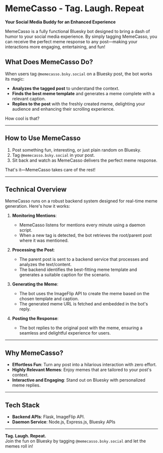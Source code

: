 # MemeCasso - Tag. Laugh. Repeat

**Your Social Media Buddy for an Enhanced Experience**

MemeCasso is a fully functional Bluesky bot designed to bring a dash of humor to your social media experience. By simply tagging MemeCasso, you can receive the perfect meme response to any post—making your interactions more engaging, entertaining, and fun!

## **What Does MemeCasso Do?**

When users tag `@memecasso.bsky.social` on a Bluesky post, the bot works its magic:

- **Analyzes the tagged post** to understand the context.
- **Finds the best meme template** and generates a meme complete with a relevant caption.
- **Replies to the post** with the freshly created meme, delighting your audience and enhancing their scrolling experience.

How cool is that?

---

## **How to Use MemeCasso**

1. Post something fun, interesting, or just plain random on Bluesky.
2. Tag `@memecasso.bsky.social` in your post.
3. Sit back and watch as MemeCasso delivers the perfect meme response.

That's it—MemeCasso takes care of the rest!

---

## **Technical Overview**

MemeCasso runs on a robust backend system designed for real-time meme generation. Here's how it works:

1. **Monitoring Mentions**:

   - MemeCasso listens for mentions every minute using a daemon script.
   - When a new tag is detected, the bot retrieves the root/parent post where it was mentioned.

2. **Processing the Post**:

   - The parent post is sent to a backend service that processes and analyzes the text/content.
   - The backend identifies the best-fitting meme template and generates a suitable caption for the scenario.

3. **Generating the Meme**:

   - The bot uses the ImageFlip API to create the meme based on the chosen template and caption.
   - The generated meme URL is fetched and embedded in the bot's reply.

4. **Posting the Response**:
   - The bot replies to the original post with the meme, ensuring a seamless and delightful experience for users.

---

## **Why MemeCasso?**

- **Effortless Fun**: Turn any post into a hilarious interaction with zero effort.
- **Highly Relevant Memes**: Enjoy memes that are tailored to your post's context.
- **Interactive and Engaging**: Stand out on Bluesky with personalized meme replies.

---

## **Tech Stack**

- **Backend APIs**: Flask, ImageFlip API.
- **Daemon Service**: Node.js, Express.js, Bluesky APIs

---

**Tag. Laugh. Repeat.**  
Join the fun on Bluesky by tagging `@memecasso.bsky.social` and let the memes roll in!
